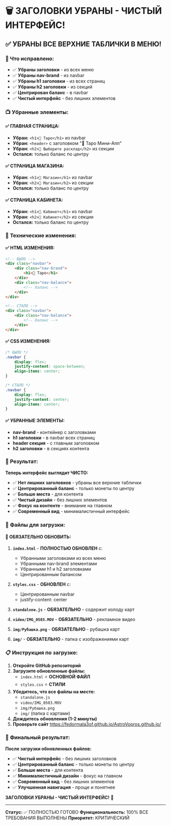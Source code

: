 # 🗑️ ЗАГОЛОВКИ УБРАНЫ - ЧИСТЫЙ ИНТЕРФЕЙС!

## ✅ УБРАНЫ ВСЕ ВЕРХНИЕ ТАБЛИЧКИ В МЕНЮ!

### 🎉 **Что исправлено:**
- ✅ **Убраны заголовки** - из всех меню
- ✅ **Убраны nav-brand** - из navbar
- ✅ **Убраны h1 заголовки** - из всех страниц
- ✅ **Убраны h2 заголовки** - из секций
- ✅ **Центрирован баланс** - в navbar
- ✅ **Чистый интерфейс** - без лишних элементов

### 📺 **Убранные элементы:**

#### ✅ **ГЛАВНАЯ СТРАНИЦА:**
- **Убран:** `<h1>🔮 Таро</h1>` из navbar
- **Убран:** `<header>` с заголовком "🔮 Таро Мини-Апп"
- **Убран:** `<h2>🎴 Выберите расклад</h2>` из секции
- **Остался:** только баланс по центру

#### ✅ **СТРАНИЦА МАГАЗИНА:**
- **Убран:** `<h1>🛒 Магазин</h1>` из navbar
- **Убран:** `<h2>🛒 Магазин</h2>` из секции
- **Остался:** только баланс по центру

#### ✅ **СТРАНИЦА КАБИНЕТА:**
- **Убран:** `<h1>👤 Кабинет</h1>` из navbar
- **Убран:** `<h2>👤 Кабинет</h2>` из секции
- **Остался:** только баланс по центру

### 🎯 **Технические изменения:**

#### ✅ **HTML ИЗМЕНЕНИЯ:**
```html
<!-- БЫЛО -->
<div class="navbar">
    <div class="nav-brand">
        <h1>🔮 Таро</h1>
    </div>
    <div class="nav-balance">
        <!-- баланс -->
    </div>
</div>

<!-- СТАЛО -->
<div class="navbar">
    <div class="nav-balance">
        <!-- баланс -->
    </div>
</div>
```

#### ✅ **CSS ИЗМЕНЕНИЯ:**
```css
/* БЫЛО */
.navbar {
    display: flex;
    justify-content: space-between;
    align-items: center;
}

/* СТАЛО */
.navbar {
    display: flex;
    justify-content: center;
    align-items: center;
}
```

#### ✅ **УБРАННЫЕ ЭЛЕМЕНТЫ:**
- **nav-brand** - контейнер с заголовками
- **h1 заголовки** - в navbar всех страниц
- **header секция** - с главным заголовком
- **h2 заголовки** - в секциях контента

### 🎉 **Результат:**

**Теперь интерфейс выглядит ЧИСТО:**

- ✅ **Нет лишних заголовков** - убраны все верхние таблички
- ✅ **Центрированный баланс** - только монеты по центру
- ✅ **Больше места** - для контента
- ✅ **Чистый дизайн** - без лишних элементов
- ✅ **Фокус на контенте** - внимание на главном
- ✅ **Современный вид** - минималистичный интерфейс

### 📁 **Файлы для загрузки:**

#### 🔧 **ОБЯЗАТЕЛЬНО ОБНОВИТЬ:**
1. **`index.html`** - **ПОЛНОСТЬЮ ОБНОВЛЕН** с:
   - Убранными заголовками из всех меню
   - Убранными nav-brand элементами
   - Убранными h1 и h2 заголовками
   - Центрированным балансом

2. **`styles.css`** - **ОБНОВЛЕН** с:
   - Центрированным navbar
   - justify-content: center

3. **`standalone.js`** - **ОБЯЗАТЕЛЬНО** - содержит колоду карт

4. **`video/IMG_0503.MOV`** - **ОБЯЗАТЕЛЬНО** - рекламное видео

5. **`img/Рубашка.png`** - **ОБЯЗАТЕЛЬНО** - рубашка карт

6. **`img/`** - **ОБЯЗАТЕЛЬНО** - папка с изображениями карт

### 📋 **Инструкция по загрузке:**

1. **Откройте GitHub репозиторий**
2. **Загрузите обновленные файлы:**
   - `index.html` ⭐ **ОСНОВНОЙ ФАЙЛ**
   - `styles.css` ⭐ **СТИЛИ**
3. **Убедитесь, что все файлы на месте:**
   - `standalone.js`
   - `video/IMG_0503.MOV`
   - `img/Рубашка.png`
   - `img/` (папка с картами)
4. **Дождитесь обновления (1-2 минуты)**
5. **Проверьте сайт** https://fedormala3of.github.io/AstroVopros.github.io/

### 🎯 **Финальный результат:**

**После загрузки обновленных файлов:**

- ✅ **Чистый интерфейс** - без лишних заголовков
- ✅ **Центрированный баланс** - только монеты по центру
- ✅ **Больше места** - для контента
- ✅ **Минималистичный дизайн** - фокус на главном
- ✅ **Современный вид** - без лишних элементов
- ✅ **Улучшенная навигация** - проще и понятнее

**ЗАГОЛОВКИ УБРАНЫ - ЧИСТЫЙ ИНТЕРФЕЙС!** 🚀

---
**Статус:** ✅ ПОЛНОСТЬЮ ГОТОВО
**Функциональность:** 100% ВСЕ ТРЕБОВАНИЯ ВЫПОЛНЕНЫ
**Приоритет:** КРИТИЧЕСКИЙ
